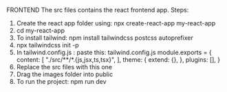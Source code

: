 FRONTEND
The src files contains the react frontend app. 
Steps:
1. Create the react app folder using: npx create-react-app my-react-app
2. cd my-react-app
3. To install tailwind: npm install tailwindcss postcss autoprefixer
4. npx tailwindcss init -p
5. In tailwind.config.js : paste this:
tailwind.config.js
module.exports = {
  content: [
    "./src/**/*.{js,jsx,ts,tsx}",
  ],
  theme: {
    extend: {},
  },
  plugins: [],
}
6. Replace the src files with this one
7. Drag the images folder into public
8. To run the project: npm run dev
